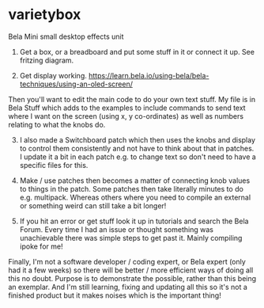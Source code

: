 # varietybox
Bela Mini small desktop effects unit

1. Get a box, or a breadboard and put some stuff in it or connect it up. See fritzing diagram.

2. Get display working. https://learn.bela.io/using-bela/bela-techniques/using-an-oled-screen/

Then you'll want to edit the main code to do your own text stuff. My file is in Bela Stuff which adds to the examples to include commands to send text where I want on the screen (using x, y co-ordinates) as well as numbers relating to what the knobs do. 

3. I also made a Switchboard patch which then uses the knobs and display to control them consistently and not have to think about that in patches. I update it a bit in each patch e.g. to change text so don't need to have a specific files for this. 

4. Make / use patches then becomes a matter of connecting knob values to things in the patch. Some patches then take literally minutes to do e.g. multipack. Whereas others where you need to compile an external or something weird can still take a bit longer!

5. If you hit an error or get stuff look it up in tutorials and search the Bela Forum. Every time I had an issue or thought something was unachievable there was simple steps to get past it. Mainly compiling ipoke for me!

Finally, I'm not a software developer / coding expert, or Bela expert (only had it a few weeks) so there will be better / more efficient ways of doing all this no doubt. Purpose is to demonstrate the possible, rather than this being an exemplar. And I'm still learning, fixing and updating all this so it's not a finished product but it makes noises which is the important thing!

